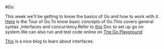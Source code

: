 #Go

This week we'll be getting to know the basics of Go and how to work with it. 
[Here](https://tour.golang.org/list) is the Tour of Go.To know basic concepts of Go.This covers general syntax ,interfaces and concurrency.Refer to [this](https://golang.org/doc/tutorial/getting-started) Doc to set up go on system.We can also run and test code online on [The Go Playground](https://play.golang.org/)

[This](https://jordanorelli.com/post/32665860244/how-to-use-interfaces-in-go) is a nice blog to learn about interfaces.
